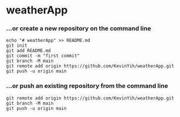 # weatherApp

### …or create a new repository on the command line



```
echo "# weatherApp" >> README.md
git init
git add README.md
git commit -m "first commit"
git branch -M main
git remote add origin https://github.com/KevinYih/weatherApp.git
git push -u origin main
```

### …or push an existing repository from the command line



```
git remote add origin https://github.com/KevinYih/weatherApp.git
git branch -M main
git push -u origin main
```
